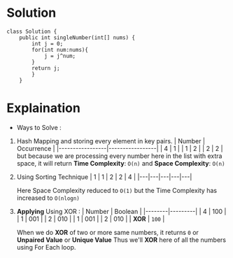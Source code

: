 # Solution

```
class Solution {
    public int singleNumber(int[] nums) {
        int j = 0;
        for(int num:nums){
            j = j^num;
        }
        return j;
        }
    }

```

# Explaination
- Ways to Solve : 
1. Hash Mapping and storing every element in key pairs.
   | Number | Occurrence |
   |-----------------|-----------------|
   | 4 | 1 |
   | 1 | 2 |
   | 2 | 2 |
but because we are processing every number here in the list with extra space, it will return **Time Complexity**: `O(n)` and **Space Complexity**: `O(n)`

2. Using Sorting Technique
   | 1 | 1 | 2 | 2 | 4 |
   |---|---|---|---|---|

   Here Space Complexity reduced to `O(1)` but the Time Complexity has increased to `O(nlogn)`

3. **Applying** Using XOR :
   | Number | Boolean |
   |--------|---------|
   | 4 | 100 |
   | 1 | 001 |
   | 2 | 010 |
   | 1 | 001 |
   | 2 | 010 |
   | **XOR** | `100` |
   
   When we do **XOR** of two or more same numbers, it returns `0` or **Unpaired Value** or **Unique Value**
   Thus we'll **XOR** here of all the numbers using For Each loop. 
   
